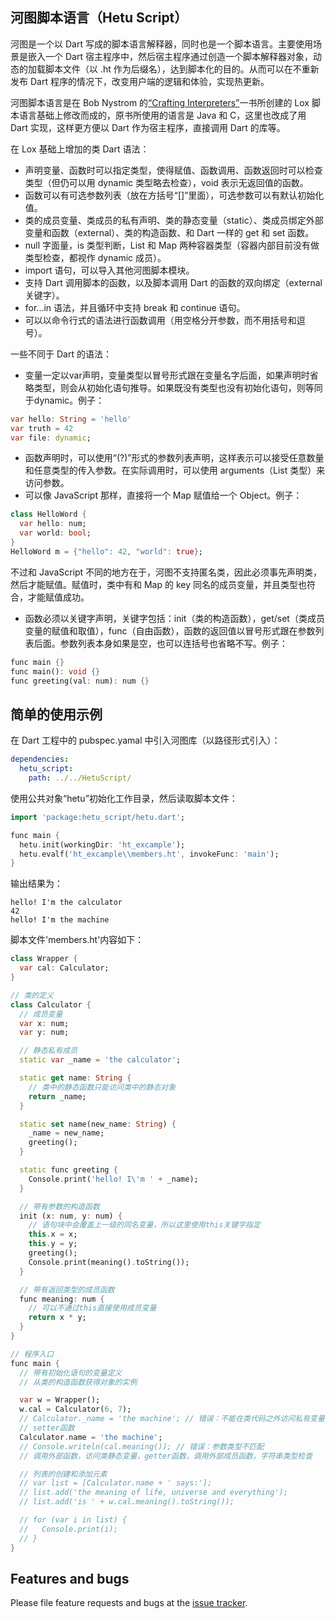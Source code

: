 ## 河图脚本语言（Hetu Script）

河图是一个以 Dart 写成的脚本语言解释器，同时也是一个脚本语言。主要使用场景是嵌入一个 Dart 宿主程序中，然后宿主程序通过创造一个脚本解释器对象，动态的加载脚本文件（以 .ht 作为后缀名），达到脚本化的目的。从而可以在不重新发布 Dart 程序的情况下，改变用户端的逻辑和体验，实现热更新。

河图脚本语言是在 Bob Nystrom 的[“Crafting Interpreters”](http://www.craftinginterpreters.com/)一书所创建的 Lox 脚本语言基础上修改而成的，原书所使用的语言是 Java 和 C，这里也改成了用 Dart 实现，这样更方便以 Dart 作为宿主程序，直接调用 Dart 的库等。

在 Lox 基础上增加的类 Dart 语法：

- 声明变量、函数时可以指定类型，使得赋值、函数调用、函数返回时可以检查类型（但仍可以用 dynamic 类型略去检查），void 表示无返回值的函数。
- 函数可以有可选参数列表（放在方括号“[]”里面），可选参数可以有默认初始化值。
- 类的成员变量、类成员的私有声明、类的静态变量（static）、类成员绑定外部变量和函数（external）、类的构造函数、和 Dart 一样的 get 和 set 函数。
- null 字面量，is 类型判断，List 和 Map 两种容器类型（容器内部目前没有做类型检查，都视作 dynamic 成员）。
- import 语句，可以导入其他河图脚本模块。
- 支持 Dart 调用脚本的函数，以及脚本调用 Dart 的函数的双向绑定（external 关键字）。
- for...in 语法，并且循环中支持 break 和 continue 语句。
- 可以以命令行式的语法进行函数调用（用空格分开参数，而不用括号和逗号）。

一些不同于 Dart 的语法：

- 变量一定以var声明，变量类型以冒号形式跟在变量名字后面，如果声明时省略类型，则会从初始化语句推导。如果既没有类型也没有初始化语句，则等同于dynamic。例子：

```dart
var hello: String = 'hello'
var truth = 42
var file: dynamic;
```

- 函数声明时，可以使用“(?)”形式的参数列表声明，这样表示可以接受任意数量和任意类型的传入参数。在实际调用时，可以使用 arguments（List 类型）来访问参数。
- 可以像 JavaScript 那样，直接将一个 Map 赋值给一个 Object。例子：

```dart
class HelloWord {
  var hello: num;
  var world: bool;
}
HelloWord m = {"hello": 42, "world": true};
```

不过和 JavaScript 不同的地方在于，河图不支持匿名类，因此必须事先声明类，然后才能赋值。赋值时，类中有和 Map 的 key 同名的成员变量，并且类型也符合，才能赋值成功。

- 函数必须以关键字声明，关键字包括：init（类的构造函数），get/set（类成员变量的赋值和取值），func（自由函数），函数的返回值以冒号形式跟在参数列表后面。参数列表本身如果是空，也可以连括号也省略不写。例子：

```dart
func main {}
func main(): void {}
func greeting(val: num): num {}
```


## 简单的使用示例

在 Dart 工程中的 pubspec.yamal 中引入河图库（以路径形式引入）：

```yaml
dependencies:
  hetu_script:
    path: ../../HetuScript/
```

使用公共对象“hetu”初始化工作目录，然后读取脚本文件：

```dart
import 'package:hetu_script/hetu.dart';

func main {
  hetu.init(workingDir: 'ht_excample');
  hetu.evalf('ht_excample\\members.ht', invokeFunc: 'main');
}
```

输出结果为：

```
hello! I'm the calculator
42
hello! I'm the machine
```

脚本文件'members.ht'内容如下：

```dart
class Wrapper {
  var cal: Calculator;
}

// 类的定义
class Calculator {
  // 成员变量
  var x: num;
  var y: num;

  // 静态私有成员
  static var _name = 'the calculator';

  static get name: String {
    // 类中的静态函数只能访问类中的静态对象
    return _name;
  }

  static set name(new_name: String) {
    _name = new_name;
    greeting();
  }

  static func greeting {
    Console.print('hello! I\'m ' + _name);
  }

  // 带有参数的构造函数
  init (x: num, y: num) {
    // 语句块中会覆盖上一级的同名变量，所以这里使用this关键字指定
    this.x = x;
    this.y = y;
    greeting();
    Console.print(meaning().toString());
  }

  // 带有返回类型的成员函数
  func meaning: num {
    // 可以不通过this直接使用成员变量
    return x * y;
  }
}

// 程序入口
func main {
  // 带有初始化语句的变量定义
  // 从类的构造函数获得对象的实例

  var w = Wrapper();
  w.cal = Calculator(6, 7);
  // Calculator._name = 'the machine'; // 错误：不能在类代码之外访问私有变量
  // setter函数
  Calculator.name = 'the machine';
  // Console.writeln(cal.meaning()); // 错误：参数类型不匹配
  // 调用外部函数，访问类静态变量，getter函数，调用外部成员函数，字符串类型检查

  // 列表的创建和添加元素
  // var list = [Calculator.name + ' says:'];
  // list.add('the meaning of life, universe and everything');
  // list.add('is ' + w.cal.meaning().toString());

  // for (var i in list) {
  //   Console.print(i);
  // }
}
```

## Features and bugs

Please file feature requests and bugs at the [issue tracker](https://github.com/hythl0day/HetuScript/issues).
